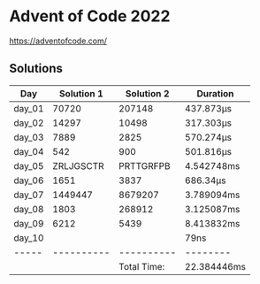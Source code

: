 # Advent of Code 2022

<https://adventofcode.com/>

## Solutions

|  Day  | Solution 1 | Solution 2 | Duration |
| ----- | ---------- | ---------- | -------- |
| day_01 | 70720 | 207148 |  437.873µs |
| day_02 | 14297 | 10498 |  317.303µs |
| day_03 | 7889 | 2825 |  570.274µs |
| day_04 | 542 | 900 |  501.816µs |
| day_05 | ZRLJGSCTR | PRTTGRFPB |  4.542748ms |
| day_06 | 1651 | 3837 |  686.34µs |
| day_07 | 1449447 | 8679207 |  3.789094ms |
| day_08 | 1803 | 268912 |  3.125087ms |
| day_09 | 6212 | 5439 |  8.413832ms |
| day_10 | <no value> | <no value> |  79ns |
| ----- | ---------- | ---------- | -------- |
|       |            |Total Time: | 22.384446ms |
